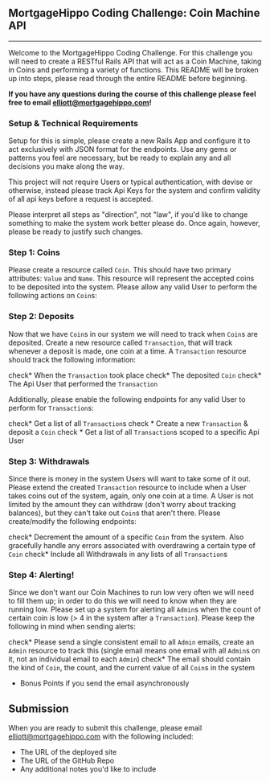 ## MortgageHippo Coding Challenge: Coin Machine API
------
Welcome to the MortgageHippo Coding Challenge. For this challenge you will need to create a RESTful Rails API that will act as a Coin Machine, taking in Coins and performing a variety of functions. This README will be broken up into steps, please read through the entire README before beginning.

__If you have any questions during the course of this challenge please feel free to email elliott@mortgagehippo.com!__

### Setup & Technical Requirements
Setup for this is simple, please create a new Rails App and configure it to act exclusively with JSON format for the endpoints. Use any gems or patterns you feel are necessary, but be ready to explain any and all decisions you make along the way.

This project will not require Users or typical authentication, with devise or otherwise, instead please track Api Keys for the system and confirm validity of all api keys before a request is accepted.

Please interpret all steps as "direction", not "law", if you'd like to change something to make the system work better please do. Once again, however, please be ready to justify such changes.

### Step 1: Coins
Please create a resource called `Coin`. This should have two primary attributes: `Value` and `Name`. This resource will represent the accepted coins to be deposited into the system. Please allow any valid User to perform the following actions on `Coin`s:
<!-- 
check* Create a New Coin  
check* Update Attributes on an existing Coin
check* Delete a Coin from the System
check* View all Coins
check* View a single Coin
check* Get the total Value of all Coins in the system at a given time -->

### Step 2: Deposits
Now that we have `Coin`s in our system we will need to track when `Coin`s are deposited. Create a new resource called `Transaction`, that will track whenever a deposit is made, one coin at a time. A `Transaction` resource should track the following information:

check* When the `Transaction` took place
check* The deposited `Coin`
check* The Api User that performed the `Transaction`

Additionally, please enable the following endpoints for any valid User to perform for `Transaction`s:

check* Get a list of all `Transaction`s
check * Create a new `Transaction` & deposit a `Coin`
check * Get a list of all `Transaction`s scoped to a specific Api User

### Step 3: Withdrawals
Since there is money in the system Users will want to take some of it out. Please extend the created `Transaction` resource to include when a User takes coins out of the system, again, only one coin at a time. A User is not limited by the amount they can withdraw (don't worry about tracking balances), but they can't take out `Coin`s that aren't there. Please create/modify the following endpoints:

check* Decrement the amount of a specific `Coin` from the system. Also gracefully handle any errors associated with overdrawing a certain type of `Coin`
check* Include all Withdrawals in any lists of all `Transaction`s

### Step 4: Alerting!
Since we don't want our Coin Machines to run low very often we will need to fill them up; in order to do this we will need to know when they are running low. Please set up a system for alerting all `Admin`s when the count of certain coin is low (> 4 in the system after a `Transaction`). Please keep the following in mind when sending alerts:

check* Please send a single consistent email to all `Admin` emails, create an `Admin` resource to track this (single email means one email with all `Admin`s on it, not an individual email to each `Admin`)
check* The email should contain the kind of `Coin`, the count, and the current value of all `Coin`s in the system
* Bonus Points if you send the email asynchronously

## Submission
When you are ready to submit this challenge, please email elliott@mortgagehippo.com with the following included:

* The URL of the deployed site
* The URL of the GitHub Repo
* Any additional notes you'd like to include





